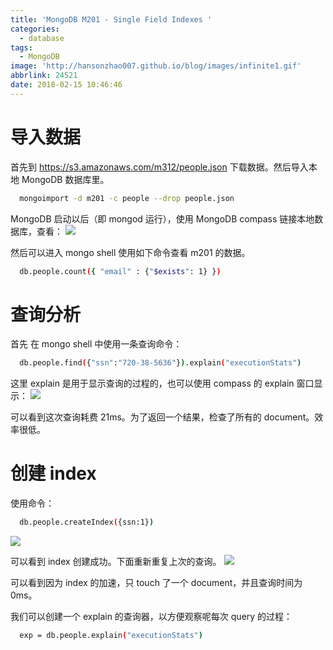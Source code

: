 ```yaml
---
title: 'MongoDB M201 - Single Field Indexes '
categories:
  - database
tags:
  - MongoDB
image: 'http://hansonzhao007.github.io/blog/images/infinite1.gif'
abbrlink: 24521
date: 2018-02-15 10:46:46
---
```

# 导入数据

首先到 https://s3.amazonaws.com/m312/people.json 下载数据。然后导入本地 MongoDB 数据库里。
```bash
  mongoimport -d m201 -c people --drop people.json
```
MongoDB 启动以后（即 mongod 运行），使用 MongoDB compass 链接本地数据库，查看：
![](1.png)
<!-- more -->
然后可以进入 mongo shell 使用如下命令查看 m201 的数据。
```bash
  db.people.count({ "email" : {"$exists": 1} })
```

# 查询分析
首先 在 mongo shell 中使用一条查询命令：
```bash
  db.people.find({"ssn":"720-38-5636"}).explain("executionStats")
```
这里 explain 是用于显示查询的过程的，也可以使用 compass 的 explain 窗口显示：
![](2.png)


可以看到这次查询耗费 21ms。为了返回一个结果，检查了所有的 document。效率很低。

# 创建 index
使用命令：
```bash
  db.people.createIndex({ssn:1})
```
![](3.png)


可以看到 index 创建成功。下面重新重复上次的查询。
![](4.png)

可以看到因为 index 的加速，只 touch 了一个 document，并且查询时间为 0ms。

我们可以创建一个 explain 的查询器，以方便观察呢每次 query 的过程：
```bash
  exp = db.people.explain("executionStats")
```
